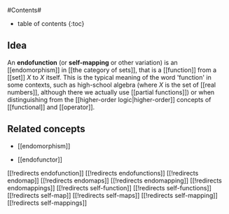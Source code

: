 
#Contents#
* table of contents
{:toc}

## Idea

An __endofunction__ (or __self-mapping__ or other variation) is an [[endomorphism]] in [[the category of sets]], that is a [[function]] from a [[set]] $X$ to $X$ itself.  This is the typical meaning of the word 'function' in some contexts, such as high-school algebra (where $X$ is the set of [[real numbers]], although there we actually use [[partial functions]]) or when distinguishing from the [[higher-order logic|higher-order]] concepts of [[functional]] and [[operator]].

## Related concepts

* [[endomorphism]]

* [[endofunctor]]


[[!redirects endofunction]]
[[!redirects endofunctions]]
[[!redirects endomap]]
[[!redirects endomaps]]
[[!redirects endomapping]]
[[!redirects endomappings]]
[[!redirects self-function]]
[[!redirects self-functions]]
[[!redirects self-map]]
[[!redirects self-maps]]
[[!redirects self-mapping]]
[[!redirects self-mappings]]
